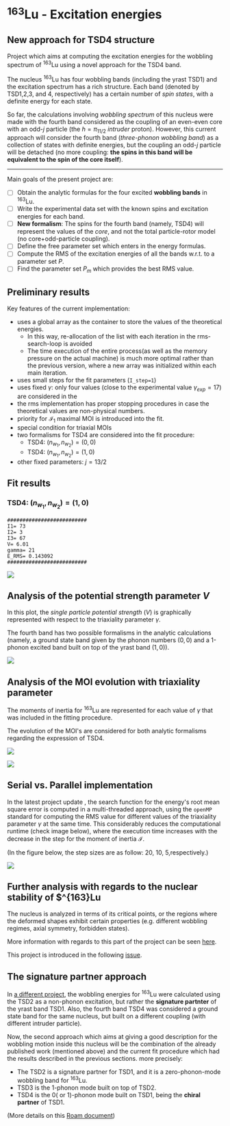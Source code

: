 # $^{163}$Lu - Excitation energies
## New approach for TSD4 structure

Project which aims at computing the excitation energies for the wobbling spectrum of $^{163}$Lu using a novel approach for the TSD4 band.

The nucleus $^{163}$Lu has four wobbling bands (including the yrast TSD1) and the excitation spectrum has a rich structure. Each band (denoted by TSD1,2,3, and 4, respectively) has a certain number of *spin states*, with a definite energy for each state.

So far, the calculations involving *wobbling spectrum* of this nucleus were made with the fourth band considered as the coupling of an even-even core with an odd-$j$ particle (the $h=\pi_{11/2}$ *intruder* proton). However, this current approach will consider the fourth band (*three-phonon wobbling band*) as a collection of states with definite energies, but the coupling an odd-$j$ particle will be detached (no more coupling: **the spins in this band will be equivalent to the spin of the core itself**).

___

Main goals of the present project are:

- [ ] Obtain the analytic formulas for the four excited **wobbling bands** in $^{163}$Lu.
- [ ] Write the experimental data set with the known spins and excitation energies for each band.
- [ ] **New formalism**: The spins for the fourth band (namely, TSD4) will represent the values of the *core*, and not the total particle-rotor model (no core+odd-particle coupling).
- [ ] Define the free parameter set which enters in the energy formulas.
- [ ] Compute the RMS of the excitation energies of all the bands w.r.t. to a parameter set $P$.
- [ ] Find the parameter set $P_m$ which provides the best RMS value.

## Preliminary results

Key features of the current implementation:

* uses a global array as the container to store the values of the theoretical energies.
  * In this way, re-allocation of the list with each iteration in the rms-search-loop is avoided
  * The time execution of the entire process(as well as the memory pressure on the actual machine) is much more optimal rather than the previous version, where a new array was initialized within each main iteration.
* uses small steps for the fit parameters (`I_step=1`)
* uses fixed $\gamma$: only four values (close to the experimental value $\gamma_{exp}=17$) are considered in the 
* the rms implementation has proper stopping procedures in case the theoretical values are non-physical numbers.
* priority for $\mathcal{I}_1$ maximal MOI is introduced into the fit. 
* special condition for triaxial MOIs
* two formalisms for TSD4 are considered into the fit procedure:
  * TSD4: $(n_{w_1},n_{w_2})=(0,0)$
  * TSD4: $(n_{w_1},n_{w_2})=(1,0)$
* other fixed parameters: $j=13/2$

## Fit results

### TSD4: $(n_{w_1},n_{w_2})=(1,0)$

```
##########################
I1= 73
I2= 3
I3= 67
V= 6.01
gamma= 21
E_RMS= 0.143092
##########################
```

![](./Reports/2020-08-30-11-34-28.png)

## Analysis of the potential strength parameter $V$

In this plot, the *single particle potential strength* ($V$) is graphically represented with respect to the triaxiality parameter $\gamma$.

The fourth band has two possible formalisms in the analytic calculations (namely, a ground state band given by the phonon numbers $(0,0)$ and a 1-phonon excited band built on top of the yrast band $(1,0)$).

![](./Reports/V_evolution.jpeg)

## Analysis of the MOI evolution with triaxiality parameter

The moments of inertia for $^{163}$Lu are represented for each value of $\gamma$ that was included in the fitting procedure.

The evolution of the MOI's are considered for both analytic formalisms regarding the expression of TSD4.

![](Reports/MOI_evolution_00.jpeg)

![](Reports/MOI_evolution_10.jpeg)

## Serial vs. Parallel implementation

In the latest project update [](), the search function for the energy's root mean square error is computed in a multi-threaded approach, using the `openMP` standard for computing the RMS value for different values of the triaxiality parameter $\gamma$ at the same time. This considerably reduces the computational runtime (check image below), where the execution time increases with the decrease in the step for the moment of inertia $\mathcal{I}$.

(In the figure below, the step sizes are as follow: 20, 10, 5,respectively.)

![](./Reports/executionTimeOpenMP.jpeg)

## Further analysis with regards to the nuclear stability of $^{163}Lu

The nucleus is analyzed in terms of its critical points, or the regions where the deformed shapes exhibit certain properties (e.g. different wobbling regimes, axial symmetry, forbidden states).

More information with regards to this part of the project can be seen [here](EnergyFunction.md).

This project is introduced in the following [issue](https://github.com/basavyr/163Lu-New-TSD4-Formalism/issues/5).

## The signature partner approach

In [a different project](https://journals.aps.org/prc/abstract/10.1103/PhysRevC.101.014302), the wobbling energies for $^{163}$Lu were calculated using the TSD2 as a non-phonon excitation, but rather the **signature partnter** of the yrast band TSD1.
Also, the fourth band TSD4 was considered a ground state band for the same nucleus, but built on a different coupling (with different intruder particle).

Now, the second approach which aims at giving a good description for the wobbling motion inside this nucleus will be the combination of the already published work (mentioned above) and the current fit procedure which had the results described in the previous sections. more precisely:

* The TSD2 is a signature partner for TSD1, and it is a zero-phonon-mode wobbling band for $^{163}$Lu.
* TSD3 is the 1-phonon mode built on top of TSD2.
* TSD4 is the 0( or 1)-phonon mode built on TSD1, being the **chiral partner** of TSD1.

(More details on this [Roam document](https://roamresearch.com/#/app/basavyr/page/xf-zGkA_-))
